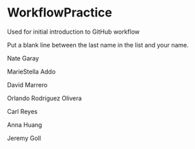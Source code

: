 # WorkflowPractice
Used for initial introduction to GitHub workflow

Put a blank line between the last name in the list and your name.

Nate Garay

MarieStella Addo

David Marrero

Orlando Rodriguez Olivera

Carl Reyes

Anna Huang

Jeremy Goll
